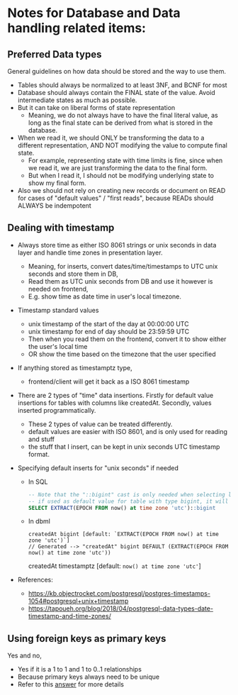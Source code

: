 # Notes for Database and Data handling related items:

## Preferred Data types
General guidelines on how data should be stored and the way to use them.
- Tables should always be normalized to at least 3NF, and BCNF for most
- Database should always contain the FINAL state of the value. Avoid intermediate states as much as possible.
- But it can take on liberal forms of state representation
    - Meaning, we do not always have to have the final literal value, as long as the final state can be derived from what is stored in the database.
- When we read it, we should ONLY be transforming the data to a different representation, AND NOT modifying the value to compute final state.
    - For example, representing state with time limits is fine, since when we read it, we are just transforming the data to the final form.
    - But when I read it, I should not be modifying underlying state to show my final form.
- Also we should not rely on creating new records or document on READ for cases of "default values" / "first reads", because READs should ALWAYS be indempotent

## Dealing with timestamp
- Always store time as either ISO 8061 strings or unix seconds in data layer and handle time zones in presentation layer.
    - Meaning, for inserts, convert dates/time/timestamps to UTC unix seconds and store them in DB,
    - Read them as UTC unix seconds from DB and use it however is needed on frontend,
    - E.g. show time as date time in user's local timezone.
- Timestamp standard values
    - unix timestamp of the start of the day at 00:00:00 UTC
    - unix timestamp for end of day should be 23:59:59 UTC
    - Then when you read them on the frontend, convert it to show either the user's local time
    - OR show the time based on the timezone that the user specified
- If anything stored as timestamptz type,
    - frontend/client will get it back as a ISO 8061 timestamp
- There are 2 types of "time" data insertions. Firstly for default value insertions for tables with columns like createdAt. Secondly, values inserted programmatically.
    - These 2 types of value can be treated differently.
    - default values are easier with ISO 8601, and is only used for reading and stuff
    - the stuff that I insert, can be kept in unix seconds UTC timestamp format.
- Specifying default inserts for "unix seconds" if needed
    - In SQL
        ```sql
        -- Note that the "::bigint" cast is only needed when selecting like this,
        -- if used as default value for table with type bigint, it will be casted automatically
        SELECT EXTRACT(EPOCH FROM now() at time zone 'utc')::bigint
        ```
    - In dbml
        ```dbml
        createdAt bigint [default: `EXTRACT(EPOCH FROM now() at time zone 'utc')`]
        // Generated --> "createdAt" bigint DEFAULT (EXTRACT(EPOCH FROM now() at time zone 'utc'))
        ```
        createdAt timestamptz [default: `now() at time zone 'utc'`]
        
- References:
    - <https://kb.objectrocket.com/postgresql/postgres-timestamps-1054#postgresql+unix+timestamp>
    - <https://tapoueh.org/blog/2018/04/postgresql-data-types-date-timestamp-and-time-zones/>


## Using foreign keys as primary keys
Yes and no,
- Yes if it is a 1 to 1 and 1 to 0..1 relationships
- Because primary keys always need to be unique
- Refer to this [answer](https://stackoverflow.com/a/10983099/13137262) for more details